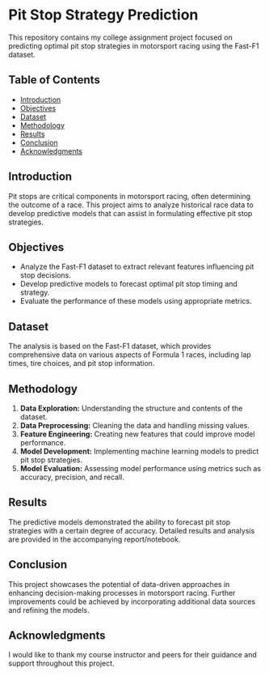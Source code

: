 # Pit Stop Strategy Prediction

This repository contains my college assignment project focused on predicting optimal pit stop strategies in motorsport racing using the Fast-F1 dataset.

## Table of Contents
- [Introduction](#introduction)
- [Objectives](#objectives)
- [Dataset](#dataset)
- [Methodology](#methodology)
- [Results](#results)
- [Conclusion](#conclusion)
- [Acknowledgments](#acknowledgments)

## Introduction

Pit stops are critical components in motorsport racing, often determining the outcome of a race. This project aims to analyze historical race data to develop predictive models that can assist in formulating effective pit stop strategies.

## Objectives

- Analyze the Fast-F1 dataset to extract relevant features influencing pit stop decisions.
- Develop predictive models to forecast optimal pit stop timing and strategy.
- Evaluate the performance of these models using appropriate metrics.

## Dataset

The analysis is based on the Fast-F1 dataset, which provides comprehensive data on various aspects of Formula 1 races, including lap times, tire choices, and pit stop information.

## Methodology

1. **Data Exploration:** Understanding the structure and contents of the dataset.
2. **Data Preprocessing:** Cleaning the data and handling missing values.
3. **Feature Engineering:** Creating new features that could improve model performance.
4. **Model Development:** Implementing machine learning models to predict pit stop strategies.
5. **Model Evaluation:** Assessing model performance using metrics such as accuracy, precision, and recall.

## Results

The predictive models demonstrated the ability to forecast pit stop strategies with a certain degree of accuracy. Detailed results and analysis are provided in the accompanying report/notebook.

## Conclusion

This project showcases the potential of data-driven approaches in enhancing decision-making processes in motorsport racing. Further improvements could be achieved by incorporating additional data sources and refining the models.

## Acknowledgments

I would like to thank my course instructor and peers for their guidance and support throughout this project.
